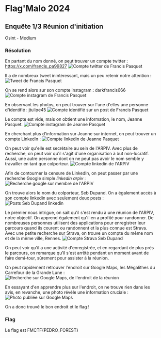 # Flag'Malo 2024

## Enquête 1/3 Réunion d'initiation

Osint - Medium

### Résolution

En partant du nom donné, on peut trouver un compte twitter : https://x.com/francis_pa99827
![Compte twitter de Francis Pasquet](img/twfrancis.png)

Il a de nombreux tweet inintéressant, mais un peu retenir notre attention :
![Tweet de Francis Pasquet](img/twtoinsta.png)

On se rend alors sur son compte instagram : darkfrancis666
![Compte instagram de Francis Pasquet](img/instafrancis.png)

En observant les photos, on peut trouver sur l'une d'elles une personne d'identifié : jtulipe45
![Compte identifié sur un post de Francis Pasquet](img/identinsta.png)

Le compte est vide, mais on obtient une information, le nom, Jeanne Pasquet.
![Compte instagram de Jeanne Pasquet](img/instajeanne.png)

En cherchant plus d'information sur Jeanne sur internet, on peut trouver un compte LinkedIn :
![Compte linkedin de Jeanne Pasquet](img/linkjeanne.png)

On peut voir qu'elle est secrétaire au sein de l'ARPIV.
Avec plus de recherche, on peut voir qu'il s'agit d'une organisation à but non-lucratif.
Aussi, une autre personne dont on ne peut pas avoir le nom semble y travailler en tant que colporteur.
![Compte linkedin de l'ARPIV](img/linkarpiv.png)

Afin de contourner la censure de LinkedIn, on peut passer par une recherche Google simple *linkedin arpiv* :
![Recherche google sur membre de l'ARPIV](img/sebgoogle.png)

On trouve alors le nom du colporteur, Seb Dupand. On a également accès à son compte linkedin avec seulement deux posts :
![Posts Seb Dupand linkedin](img/linkseb.png)

Le premier nous intrigue, on sait qu'il s'est rendu à une réunion de l'ARPIV, notre objectif. On apprend également qu'il en a profité pour randonner.
De nombreuses personnes utilisent des applications pour enregistrer leur parcours quand ils courent ou randonnent et la plus connue est Strava.
Avec une petite recherche sur Strava, on trouve un compte du même nom et de la même ville, Rennes.
![Compte Strava Seb Dupand](img/stravaseb.png)

On peut voir qu'il a une activité d'enregistrée, et en regardant de plus près le parcours, on remarque qu'il s'est arrêté pendant un moment avant de faire demi-tour, sûrement pour assister à la réunion.

On peut rapidement retrouver l'endroit sur Google Maps, les Mégalithes du Carrefour de la Grande Lune :
![Recherche sur Google Maps, de l'endroit de la réunion](img/gmap.png)

En essayant d'en apprendre plus sur l'endroit, on ne trouve rien dans les avis, en revanche, une photo révèle une information cruciale :
![Photo publiée sur Google Maps](img/photogmap.png)

On a donc trouvé le bon endroit et le flag !

### Flag

Le flag est FMCTF{PEDRO_FOREST}



